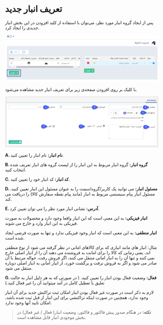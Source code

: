 # تعریف انبار جدید

پس از ایجاد گروه انبار مورد نظر، می‌توان با استفاده از کلید افزودن در این بخش انبار جدیدی را ایجاد کرد.

![](anbar-jadid1.png)

با کلیک بر روی افزودن صفحه‌ی زیر برای تعریف انبار جدید مشاهده می‌شود.

![](Warehousemanagement3.png)

**A. نام انبار:** نام انبار را تعیین کنید.

**B. گروه انبار:** گروه انبار مربوط به این انبار را از لیست گروه های انبار تعریف شده انتخاب کنید. 

**C. کد انبار:** کد انبار خود را تعیین کنید.

**D. مسئول انبار:** می توانید یک کاربر/گروه/سمت را به عنوان مسئول این انبار تعیین کنید، مسئول انبار پیام سیستمی مربوط به انبار (مانند پیام نقطه سفارش کالا) را دریافت می کند.

**E. آدرس:** نشانی انبار مورد نظر را می توان تعیین کرد.

**انبار فیزیکی:**  به این معنی است که این انبار واقعا وجود دارد و محصولات به صورت فیزیکی به این انبار وارد و خارج می شوند.

**انبار منطقی:** به این معنی است که انبار وجود فیزیکی ندارد و تنها به صورت فرضی ایجاد شده است.

مثال: انبار های مانند انباری که برای کالاهای امانی در نظر گرفته می شود از نوع منطقی اند، یعنی زمانی که کالا را برای امانت به فروشنده می دهند آن را از انبار اصلی خارج نمی کنند و تنها آن را به انبار امانی منتقل می کنند، اگر فروش رفت، حواله مرتبط با آن صادر می شود و اگر به فروش نرفت و برگشت خورد، از انبار امانی به انبار اصلی دوباره منتقل می شود.

**G.  فعال:** وضعیت فعال بودن انبار را تعیین کنید. ( در صورتی که به هر دلیل انبار به حالت تعلیق یا تعطیل کامل در آمد میتوانید آن را غیر فعال کنید.)

لازم به ذکر است در صورت غیر فعال بودن انبار امکان ثبت تراکنش جدید برای آن انبار وجود ندارد، همچنین در صورت اینکه تراکنشی برای این انبار از قبل ثبت شده باشد، امکان تایید آنها وجود ندارد.

> **نکته:** در هنگام صدور پیش فاکتور و فاکتور، وضعیت انبار( فعال / غیر فعال) در بخش موجودی انبار قابل مشاهده است.


